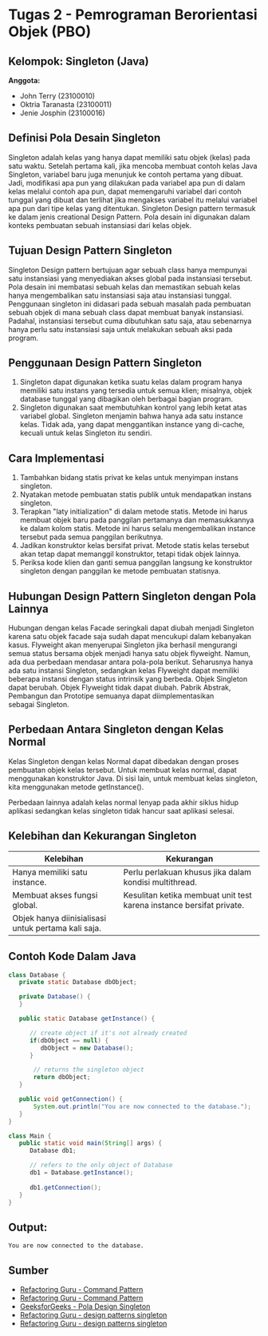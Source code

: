 # Tugas 2 - Pemrograman Berorientasi Objek (PBO)

## Kelompok: Singleton (Java)
**Anggota:**
- John Terry (23100010)
- Oktria Taranasta (23100011)
- Jenie Josphin (23100016)

## Definisi Pola Desain Singleton
Singleton adalah kelas yang hanya dapat memiliki satu objek (kelas) pada satu waktu. Setelah pertama kali, jika mencoba membuat contoh kelas Java Singleton, variabel baru juga menunjuk ke contoh pertama yang dibuat. Jadi, modifikasi apa pun yang dilakukan pada variabel apa pun di dalam kelas melalui contoh apa pun, dapat memengaruhi variabel dari contoh tunggal yang dibuat dan terlihat jika mengakses variabel itu melalui variabel apa pun dari tipe kelas yang ditentukan. Singleton Design pattern termasuk ke dalam jenis creational Design Pattern. Pola desain ini digunakan dalam konteks pembuatan sebuah instansiasi dari kelas objek. 

## Tujuan Design Pattern Singleton
Singleton Design pattern bertujuan agar sebuah class hanya mempunyai satu instansiasi yang menyediakan akses global pada instansiasi tersebut. Pola desain ini membatasi sebuah kelas dan memastikan sebuah kelas hanya mengembalikan satu instansiasi saja atau instansiasi tunggal. Penggunaan singleton ini didasari pada sebuah masalah pada pembuatan sebuah objek di mana sebuah class dapat membuat banyak instansiasi. Padahal, instansiasi tersebut cuma dibutuhkan satu saja, atau sebenarnya hanya perlu satu instansiasi saja untuk melakukan sebuah aksi pada program. 

## Penggunaan Design Pattern Singleton
1. Singleton dapat digunakan ketika suatu kelas dalam program hanya memiliki satu instans yang tersedia untuk semua klien; misalnya, objek database tunggal yang dibagikan oleh berbagai bagian program.
2. Singleton digunakan saat  membutuhkan kontrol yang lebih ketat atas variabel global. Singleton menjamin bahwa hanya ada satu instance kelas. Tidak ada, yang dapat menggantikan instance yang di-cache, kecuali untuk kelas Singleton itu sendiri.
   
## Cara Implementasi 
1. Tambahkan bidang statis privat ke kelas untuk menyimpan instans singleton.
2. Nyatakan metode pembuatan statis publik untuk mendapatkan instans singleton.
3. Terapkan "laty initialization" di dalam metode statis. Metode ini harus membuat objek baru pada panggilan pertamanya dan memasukkannya ke dalam kolom statis. Metode ini harus selalu mengembalikan instance tersebut pada semua panggilan berikutnya.
4. Jadikan konstruktor kelas bersifat privat. Metode statis kelas tersebut akan tetap dapat memanggil konstruktor, tetapi tidak objek lainnya.
5. Periksa kode klien dan ganti semua panggilan langsung ke konstruktor singleton dengan panggilan ke metode pembuatan statisnya.

## Hubungan Design Pattern Singleton dengan Pola Lainnya
Hubungan dengan kelas Facade seringkali dapat diubah menjadi Singleton karena satu objek facade saja sudah dapat mencukupi dalam kebanyakan kasus. Flyweight akan menyerupai Singleton jika berhasil mengurangi semua status bersama objek menjadi hanya satu objek flyweight. Namun, ada dua perbedaan mendasar antara pola-pola berikut. Seharusnya hanya ada satu instansi Singleton, sedangkan kelas Flyweight dapat memiliki beberapa instansi dengan status intrinsik yang berbeda.
Objek Singleton dapat berubah. Objek Flyweight tidak dapat diubah.
Pabrik Abstrak, Pembangun dan Prototipe semuanya dapat diimplementasikan sebagai Singleton.

## Perbedaan Antara Singleton dengan Kelas Normal
Kelas Singleton dengan kelas Normal dapat dibedakan dengan proses pembuatan objek kelas tersebut. Untuk membuat kelas normal, dapat menggunakan konstruktor Java. Di sisi lain, untuk membuat kelas singleton, kita menggunakan metode getInstance().

Perbedaan lainnya adalah kelas normal lenyap pada akhir siklus hidup aplikasi sedangkan kelas singleton tidak hancur saat aplikasi selesai.

## Kelebihan dan Kekurangan Singleton
| **Kelebihan** | **Kekurangan** |
|---------------|--------------|
| Hanya memiliki satu instance. | Perlu perlakuan khusus jika dalam kondisi multithread. |
| Membuat akses fungsi global. | Kesulitan ketika membuat unit test karena instance bersifat private. |
| Objek hanya diinisialisasi untuk pertama kali saja. |

## Contoh Kode Dalam Java
```java
class Database {
   private static Database dbObject;

   private Database() {      
   }

   public static Database getInstance() {

      // create object if it's not already created
      if(dbObject == null) {
         dbObject = new Database();
      }

       // returns the singleton object
       return dbObject;
   }

   public void getConnection() {
       System.out.println("You are now connected to the database.");
   }
}

class Main {
   public static void main(String[] args) {
      Database db1;

      // refers to the only object of Database
      db1 = Database.getInstance();
      
      db1.getConnection();
   }
}
```

## Output:
```
You are now connected to the database.
```

## Sumber
- [Refactoring Guru - Command Pattern](https://informatics.uii.ac.id/2023/02/06/berkenalan-dengan-singleton-design-pattern/)
- [Refactoring Guru - Command Pattern](https://www.santekno.com/cara-implementasi-singleton-design-pattern-golang/)
- [GeeksforGeeks - Pola Design Singleton](https://www.geeksforgeeks.org/singleton-class-java/)
- [Refactoring Guru - design patterns singleton](https://refactoring.guru/design-patterns/singleton/)
- [Refactoring Guru - design patterns singleton](http://programiz.com/java-programming/singleton)
